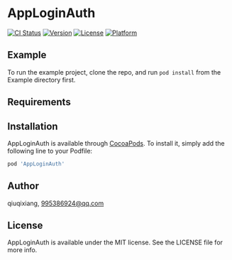 # AppLoginAuth

[![CI Status](https://img.shields.io/travis/qiuqixiang/AppLoginAuth.svg?style=flat)](https://travis-ci.org/qiuqixiang/AppLoginAuth)
[![Version](https://img.shields.io/cocoapods/v/AppLoginAuth.svg?style=flat)](https://cocoapods.org/pods/AppLoginAuth)
[![License](https://img.shields.io/cocoapods/l/AppLoginAuth.svg?style=flat)](https://cocoapods.org/pods/AppLoginAuth)
[![Platform](https://img.shields.io/cocoapods/p/AppLoginAuth.svg?style=flat)](https://cocoapods.org/pods/AppLoginAuth)

## Example

To run the example project, clone the repo, and run `pod install` from the Example directory first.

## Requirements

## Installation

AppLoginAuth is available through [CocoaPods](https://cocoapods.org). To install
it, simply add the following line to your Podfile:

```ruby
pod 'AppLoginAuth'
```

## Author

qiuqixiang, 995386924@qq.com

## License

AppLoginAuth is available under the MIT license. See the LICENSE file for more info.
